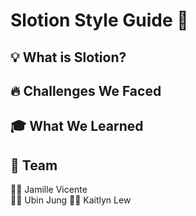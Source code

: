 # Slotion Style Guide 🌿


## 💡 What is Slotion?


## 🔥 Challenges We Faced  


## 🎓 What We Learned  


## 👥 Team  
👩‍💻 Jamille Vicente   
👩‍💻 Ubin Jung 
👩‍💻 Kaitlyn Lew
